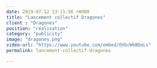 ```yaml
---
date: 2019-07-12 13:11:56 +0000
title: "Lancement collectif Dragones"
client : "Dragones"
position: "réalisation"
category: "publicity"
image: "dragones.png"
video-url: "https://www.youtube.com/embed/OVbcWkBQoLs"
permalink: lancement-collectif-dragones

---
```

